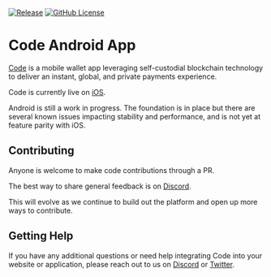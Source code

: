 [![Release](https://img.shields.io/github/v/release/code-wallet/code-android.svg)](https://github.com/code-wallet/code-android/releases/latest)
[![GitHub License](https://img.shields.io/badge/license-MIT-lightgrey.svg?style=flat)](https://github.com/code-wallet/code-android/blob/main/LICENSE.md)

# Code Android App

[Code](https://getcode.com) is a mobile wallet app leveraging self-custodial blockchain technology to deliver an instant, global, and private payments experience. 

Code is currently live on [iOS](https://apps.apple.com/ca/app/code-wallet/id1562384846). 

Android is still a work in progress. The foundation is in place but there are several known issues impacting stability and performance, and is not yet at feature parity with iOS.

## Contributing

Anyone is welcome to make code contributions through a PR. 

The best way to share general feedback is on [Discord](https://discord.gg/T8Tpj8DBFp). 

This will evolve as we continue to build out the platform and open up more ways to contribute.

## Getting Help

If you have any additional questions or need help integrating Code into your website or application, please reach out to us on [Discord](https://discord.gg/T8Tpj8DBFp) or [Twitter](https://twitter.com/getcode).
